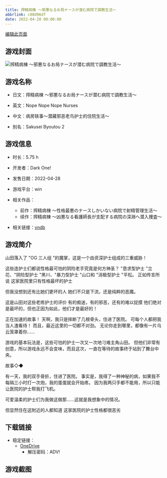 ```yaml
---
title: 搾精病棟 ～邪悪なるお局ナースが潜む病院で調教生活～
abbrlink: c08d96df
date: 2022-04-28 00:00:00
---
```

[编辑此页面](https://github.com/ACG-3/ADV3-source/blob/main/source/_posts/games/%E6%90%BE%E7%B2%BE%E7%97%85%E6%A3%9F%20%EF%BD%9E%E9%82%AA%E6%82%AA%E3%81%AA%E3%82%8B%E3%81%8A%E5%B1%80%E3%83%8A%E3%83%BC%E3%82%B9%E3%81%8C%E6%BD%9C%E3%82%80%E7%97%85%E9%99%A2%E3%81%A7%E8%AA%BF%E6%95%99%E7%94%9F%E6%B4%BB%EF%BD%9E.md)

## 游戏封面

![搾精病棟 ～邪悪なるお局ナースが潜む病院で調教生活～](https://pan.timero.xyz/d/onedrive/img_lib_001/%E6%90%BE%E7%B2%BE%E7%97%85%E6%A3%9F%20%EF%BD%9E%E9%82%AA%E6%82%AA%E3%81%AA%E3%82%8B%E3%81%8A%E5%B1%80%E3%83%8A%E3%83%BC%E3%82%B9%E3%81%8C%E6%BD%9C%E3%82%80%E7%97%85%E9%99%A2%E3%81%A7%E8%AA%BF%E6%95%99%E7%94%9F%E6%B4%BB%EF%BD%9E_cover.avif)


## 游戏名称

- 日文：搾精病棟 ～邪悪なるお局ナースが潜む病院で調教生活～
- 英文：Nope Nope Nope Nurses
- 中文：病房轶事～潜藏邪恶老鸟护士的住院生活～

- 别名：Sakusei Byoutou 2


## 游戏信息

- 时长：5.75 h
- 开发者：Dark One!
- 发售日期：2022-04-28
- 游戏平台：win
- 相关作品：
   - 前作：搾精病棟 ～性格最悪のナースしかいない病院で射精管理生活～
   - 续作：搾精病棟 ～凶悪なる看護師長が支配する病院の深淵へ潜入捜査～

- 相关链接：[vndb](https://vndb.org/v32706)


## 游戏简介

山田落入了 "OG 三人组 "的魔掌，这是一个由资深护士组成的三重威胁！

这些连护士们都说性格最可怕的阴险老手究竟是何方神圣？
"恳求型护士 "立花、"阴险型护士 "黑川、"暴力型护士 "山口和 "消极型护士 "平松。
正如传言所说 这家医院里只有性格最坏的护士

但我没想到还有比她们更坏的人
她们不只是下流，还是纯粹的恶魔。

这是山田对这些老练护士的评价
有的痴迷，有的邪恶，还有的难以捉摸
他们绝对是最坏的，但也正因为如此，他们才是最好的！

正在加速的故事！
天啊，我只是摔断了几根骨头，住进了医院。
可每个人都把我当人渣看待！
而且，最近这里的一切都不对劲。
无论你走到哪里，都像有一片乌云笼罩着你......

游戏的基本玩法是，这些可怕的护士一次又一次地刁难主角山田。
但他们非常有创意，所以游戏永远不会变味，而且这次，一直在等待的故事终于站到了舞台中央。

故事◇◆

有一天，我的双手骨折，住进了医院。
事实是，我得了一种神秘的病，如果我不每隔三小时打一次炮，我的蛋蛋就会开始疼。
因为我两只手都不能用，所以只能让医院的护士帮我打飞机。

可爱温柔的护士们为我做这做那......这就是我想象中的情况。

但显然住在这附近的人都知道 这家医院的护士性格都很恶劣




## 下载链接

- 稳定链接：
    - [OneDrive](https://pan.timero.xyz/onedrive/adv_lib_001/%E6%90%BE%E7%B2%BE%E7%97%85%E6%A3%9F%20%EF%BD%9E%E9%82%AA%E6%82%AA%E3%81%AA%E3%82%8B%E3%81%8A%E5%B1%80%E3%83%8A%E3%83%BC%E3%82%B9%E3%81%8C%E6%BD%9C%E3%82%80%E7%97%85%E9%99%A2%E3%81%A7%E8%AA%BF%E6%95%99%E7%94%9F%E6%B4%BB%EF%BD%9E)
        - 解压密码：ADV!



## 游戏截图


